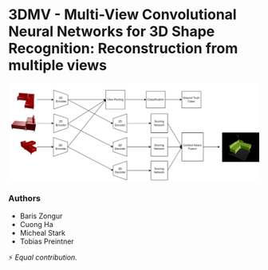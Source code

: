 # 3DMV - Multi-View Convolutional Neural Networks for 3D Shape Recognition: Reconstruction from multiple views

![Screenshot](mvcnn_rec/images/Model_3dia_proposal_images.png)

### Authors
* Baris Zongur
* Cuong Ha
* Micheal Stark
* Tobias Preintner

:zap: <em>Equal contribution.</em>
